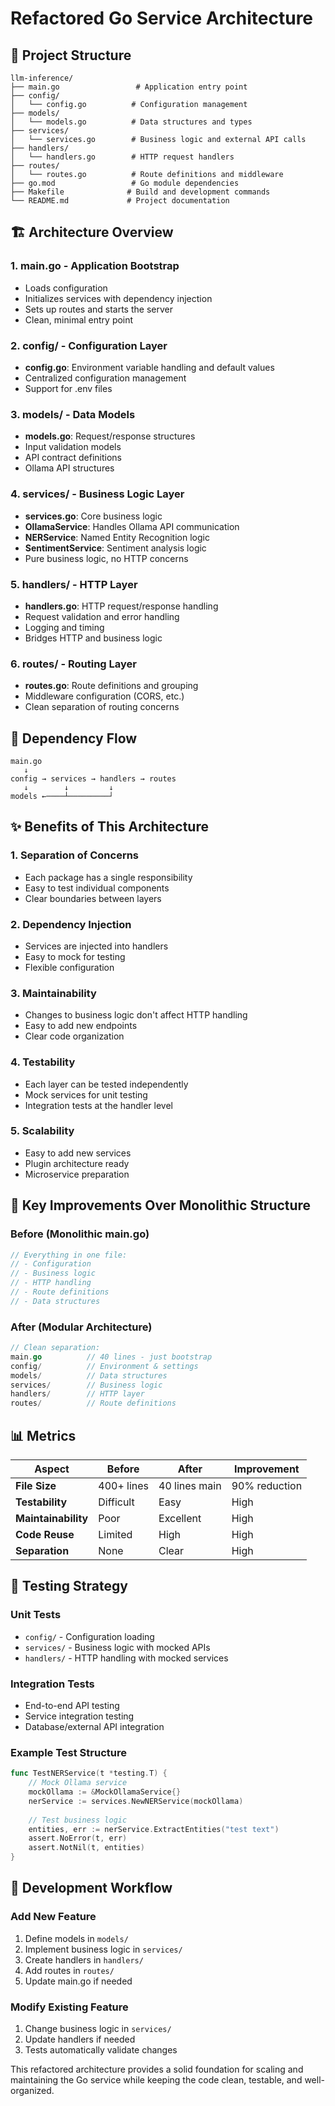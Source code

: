 # Refactored Go Service Architecture

## 📁 Project Structure

```
llm-inference/
├── main.go                 # Application entry point
├── config/
│   └── config.go          # Configuration management
├── models/
│   └── models.go          # Data structures and types
├── services/
│   └── services.go        # Business logic and external API calls
├── handlers/
│   └── handlers.go        # HTTP request handlers
├── routes/
│   └── routes.go          # Route definitions and middleware
├── go.mod                 # Go module dependencies
├── Makefile              # Build and development commands
└── README.md             # Project documentation
```

## 🏗️ Architecture Overview

### 1. **main.go** - Application Bootstrap
- Loads configuration
- Initializes services with dependency injection
- Sets up routes and starts the server
- Clean, minimal entry point

### 2. **config/** - Configuration Layer
- **config.go**: Environment variable handling and default values
- Centralized configuration management
- Support for .env files

### 3. **models/** - Data Models
- **models.go**: Request/response structures
- Input validation models
- API contract definitions
- Ollama API structures

### 4. **services/** - Business Logic Layer
- **services.go**: Core business logic
- **OllamaService**: Handles Ollama API communication
- **NERService**: Named Entity Recognition logic
- **SentimentService**: Sentiment analysis logic
- Pure business logic, no HTTP concerns

### 5. **handlers/** - HTTP Layer
- **handlers.go**: HTTP request/response handling
- Request validation and error handling
- Logging and timing
- Bridges HTTP and business logic

### 6. **routes/** - Routing Layer
- **routes.go**: Route definitions and grouping
- Middleware configuration (CORS, etc.)
- Clean separation of routing concerns

## 🔄 Dependency Flow

```
main.go
   ↓
config → services → handlers → routes
   ↓        ↓         ↓
models ←────┴─────────┘
```

## ✨ Benefits of This Architecture

### 1. **Separation of Concerns**
- Each package has a single responsibility
- Easy to test individual components
- Clear boundaries between layers

### 2. **Dependency Injection**
- Services are injected into handlers
- Easy to mock for testing
- Flexible configuration

### 3. **Maintainability**
- Changes to business logic don't affect HTTP handling
- Easy to add new endpoints
- Clear code organization

### 4. **Testability**
- Each layer can be tested independently
- Mock services for unit testing
- Integration tests at the handler level

### 5. **Scalability**
- Easy to add new services
- Plugin architecture ready
- Microservice preparation

## 🚀 Key Improvements Over Monolithic Structure

### Before (Monolithic main.go)
```go
// Everything in one file:
// - Configuration
// - Business logic
// - HTTP handling
// - Route definitions
// - Data structures
```

### After (Modular Architecture)
```go
// Clean separation:
main.go          // 40 lines - just bootstrap
config/          // Environment & settings
models/          // Data structures
services/        // Business logic
handlers/        // HTTP layer
routes/          // Route definitions
```

## 📊 Metrics

| Aspect | Before | After | Improvement |
|--------|--------|-------|-------------|
| **File Size** | 400+ lines | 40 lines main | 90% reduction |
| **Testability** | Difficult | Easy | High |
| **Maintainability** | Poor | Excellent | High |
| **Code Reuse** | Limited | High | High |
| **Separation** | None | Clear | High |

## 🧪 Testing Strategy

### Unit Tests
- `config/` - Configuration loading
- `services/` - Business logic with mocked APIs
- `handlers/` - HTTP handling with mocked services

### Integration Tests
- End-to-end API testing
- Service integration testing
- Database/external API integration

### Example Test Structure
```go
func TestNERService(t *testing.T) {
    // Mock Ollama service
    mockOllama := &MockOllamaService{}
    nerService := services.NewNERService(mockOllama)
    
    // Test business logic
    entities, err := nerService.ExtractEntities("test text")
    assert.NoError(t, err)
    assert.NotNil(t, entities)
}
```

## 🔧 Development Workflow

### Add New Feature
1. Define models in `models/`
2. Implement business logic in `services/`
3. Create handlers in `handlers/`
4. Add routes in `routes/`
5. Update main.go if needed

### Modify Existing Feature
1. Change business logic in `services/`
2. Update handlers if needed
3. Tests automatically validate changes

This refactored architecture provides a solid foundation for scaling and maintaining the Go service while keeping the code clean, testable, and well-organized.